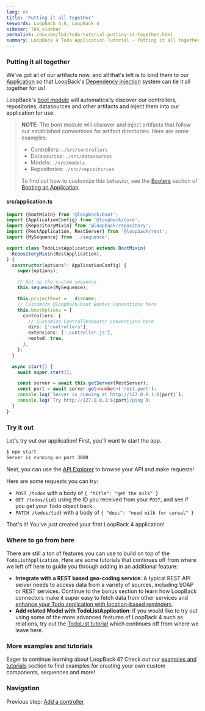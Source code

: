 ```yaml
---
lang: en
title: 'Putting it all together'
keywords: LoopBack 4.0, LoopBack 4
sidebar: lb4_sidebar
permalink: /doc/en/lb4/todo-tutorial-putting-it-together.html
summary: LoopBack 4 Todo Application Tutorial - Putting it all together
---
```


### Putting it all together

We've got all of our artifacts now, and all that's left is to bind them to our
[Application](Application.md) so that LoopBack's
[Dependency injection](Dependency-injection.md) system can tie it all together
for us!

LoopBack's
[boot module](https://github.com/strongloop/loopback-next/tree/master/packages/boot)
will automatically discover our controllers, repositories, datasources and other
artifacts and inject them into our application for use.

> **NOTE**: The boot module will discover and inject artifacts that follow our
> established conventions for artifact directories. Here are some examples:
>
> - Controllers: `./src/controllers`
> - Datasources: `./src/datasources`
> - Models: `./src/models`
> - Repositories: `./src/repositories`
>
> To find out how to customize this behavior, see the
> [Booters](Booting-an-Application.md#booters) section of
> [Booting an Application](Booting-an-Application.md).

#### src/application.ts

```ts
import {BootMixin} from '@loopback/boot';
import {ApplicationConfig} from '@loopback/core';
import {RepositoryMixin} from '@loopback/repository';
import {RestApplication, RestServer} from '@loopback/rest';
import {MySequence} from './sequence';

export class TodoListApplication extends BootMixin(
  RepositoryMixin(RestApplication),
) {
  constructor(options?: ApplicationConfig) {
    super(options);

    // Set up the custom sequence
    this.sequence(MySequence);

    this.projectRoot = __dirname;
    // Customize @loopback/boot Booter Conventions here
    this.bootOptions = {
      controllers: {
        // Customize ControllerBooter Conventions here
        dirs: ['controllers'],
        extensions: ['.controller.js'],
        nested: true,
      },
    };
  }

  async start() {
    await super.start();

    const server = await this.getServer(RestServer);
    const port = await server.get<number>('rest.port');
    console.log(`Server is running at http://127.0.0.1:${port}`);
    console.log(`Try http://127.0.0.1:${port}/ping`);
  }
}
```

### Try it out

Let's try out our application! First, you'll want to start the app.

```sh
$ npm start
Server is running on port 3000
```

Next, you can use the [API Explorer](http://localhost:3000/explorer) to browse
your API and make requests!

Here are some requests you can try:

- `POST /todos` with a body of `{ "title": "get the milk" }`
- `GET /todos/{id}` using the ID you received from your `POST`, and see if you
  get your Todo object back.
- `PATCH /todos/{id}` with a body of `{ "desc": "need milk for cereal" }`

That's it! You've just created your first LoopBack 4 application!

### Where to go from here

There are still a ton of features you can use to build on top of the
`TodoListApplication`. Here are some tutorials that continues off from where we
left off here to guide you through adding in an additional feature:

- **Integrate with a REST based geo-coding service**: A typical REST API server
  needs to access data from a variety of sources, including SOAP or REST
  services. Continue to the bonus section to learn how LoopBack connectors make
  it super easy to fetch data from other services and
  [enhance your Todo application with location-based reminders](todo-tutorial-geocoding-service.md).
- **Add related Model with TodoListApplication**: If you would like to try out
  using some of the more advanced features of LoopBack 4 such as relations, try
  out the
  [TodoList tutorial](https://loopback.io/doc/en/lb4/todo-list-tutorial.html)
  which continues off from where we leave here.

### More examples and tutorials

Eager to continue learning about LoopBack 4? Check out our
[examples and tutorials](Examples-and-tutorials.md) section to find examples for
creating your own custom components, sequences and more!

### Navigation

Previous step: [Add a controller](todo-tutorial-controller.md)
